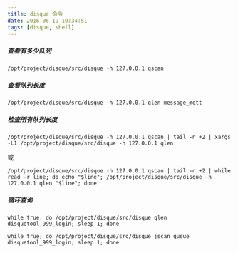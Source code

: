 ```yaml
---
title: disque 命令
date: 2016-06-19 10:34:51
tags: [disque, shell]
---
```


##### 查看有多少队列

`/opt/project/disque/src/disque -h 127.0.0.1 qscan`

##### 查看队列长度

`/opt/project/disque/src/disque -h 127.0.0.1 qlen message_mqtt`

<!--more-->

##### 检查所有队列长度

`/opt/project/disque/src/disque -h 127.0.0.1 qscan | tail -n +2 | xargs -L1 /opt/project/disque/src/disque -h 127.0.0.1 qlen`

或

`/opt/project/disque/src/disque -h 127.0.0.1 qscan | tail -n +2 | while read -r line; do echo "$line"; /opt/project/disque/src/disque -h 127.0.0.1 qlen "$line"; done`

##### 循环查询

`while true; do /opt/project/disque/src/disque qlen disquetool_999_login; sleep 1; done`

`while true; do /opt/project/disque/src/disque jscan queue disquetool_999_login; sleep 1; done`